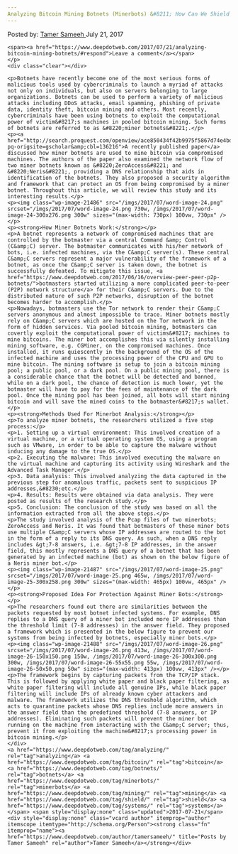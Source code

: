 ```yaml
---
Analyzing Bitcoin Mining Botnets (Minerbots) &#8211; How Can We Shield Our Systems Against Minerbots?
---
```

<article class="post-listing post-21476 post type-post status-publish format-standard has-post-thumbnail hentry  tag-analyzing tag-bitcoin tag-botnets tag-minerbots tag-mining tag-shield tag-systems">
    <div class="post-inner">
        <span>Posted by: <a href="https://www.deepdotweb.com/author/tamersameeh/" title="">Tamer Sameeh </a></span>
    <span>July 21, 2017</span>
    
    <span><a href="https://www.deepdotweb.com/2017/07/21/analyzing-bitcoin-mining-botnets/#respond">Leave a comment</a></span>
    </p>
    <div class="clear"></div>
    
    <p>Botnets have recently become one of the most serious forms of malicious tools used by cybercriminals to launch a myriad of attacks not only on individuals, but also on servers belonging to large organizations. Botnets can be used to perform a variety of malicious attacks including DDoS attacks, email spamming, phishing of private data, identity theft, bitcoin mining and others. Most recently, cybercriminals have been using botnets to exploit the computational power of victim&#8217;s machines in pooled bitcoin mining. Such forms of botnets are referred to as &#8220;miner botnets&#8221;.</p>
    <p><a href="http://search.proquest.com/openview/ace850434f42b9975f5867d74e4bdace/1?pq-origsite=gscholar&amp;cbl=136216">A recently published paper</a> discussed how miner botnets are used to mine bitcoin via compromised machines. The authors of the paper also examined the network flow of two miner botnets known as &#8220;ZeroAccess&#8221; and &#8220;Neris&#8221;, providing a DNS relationship that aids in identification of the botnets. They also proposed a security algorithm and framework that can protect an OS from being compromised by a miner botnet. Throughout this article, we will review this study and its interesting results.</p>
    <p><img class="wp-image-21486" src="/imgs/2017/07/word-image-24.png" srcset="/imgs/2017/07/word-image-24.png 730w, /imgs/2017/07/word-image-24-300x276.png 300w" sizes="(max-width: 730px) 100vw, 730px" /></p>
    <p><strong>How Miner Botnets Work:</strong></p>
    <p>A botnet represents a network of compromised machines that are controlled by the botmaster via a central Command &amp; Control (C&amp;C) server. The botmaster communicates with his/her network of bots, i.e. infected machines, via the C&amp;C server(s). These central C&amp;C servers represent a major vulnerability of the framework of a botnet, as once the C&amp;C server is taken down, the botnet is successfully defeated. To mitigate this issue, <a href="https://www.deepdotweb.com/2017/06/16/overview-peer-peer-p2p-botnets/">botmasters started utilizing a more complicated peer-to-peer (P2P) network structure</a> for their C&amp;C servers. Due to the distributed nature of such P2P networks, disruption of the botnet becomes harder to accomplish.</p>
    <p>Nowadays, botmasters use the Tor network to render their C&amp;C servers anonymous and almost impossible to trace. Miner botnets mostly rely on C&amp;C servers which are hosted on the Tor network in the form of hidden services. Via pooled bitcoin mining, botmasters can covertly exploit the computational power of victims&#8217; machines to mine bitcoins. The miner bot accomplishes this via silently installing mining software, e.g. CGMiner, on the compromised machines. Once installed, it runs quiescently in the background of the OS of the infected machine and uses the processing power of the CPU and GPU to mine bitcoin. The mining software is setup to join a bitcoin mining pool; a public pool, or a dark pool. On a public mining pool, there is a considerable chance that the botnet will be detected and banned, while on a dark pool, the chance of detection is much lower, yet the botmaster will have to pay for the fees of maintenance of the dark pool. Once the mining pool has been joined, all bots will start mining bitcoin and will save the mined coins to the botmaster&#8217;s wallet.</p>
    <p><strong>Methods Used For Minerbot Analysis:</strong></p>
    <p>To analyze miner botnets, the researchers utilized a five step process:</p>
    <p>1. Setting up a virtual environment: This involved creation of a virtual machine, or a virtual operating system OS, using a program such as VMware, in order to be able to capture the malware without inducing any damage to the true OS.</p>
    <p>2. Executing the malware: This involved executing the malware on the virtual machine and capturing its activity using Wireshark and the Advanced Task Manager.</p>
    <p>3. Data analysis: This involved analyzing the data captured in the previous step for anomalous traffic, packets sent to suspicious IP addresses,&#8230;etc.</p>
    <p>4. Results: Results were obtained via data analysis. They were posted as results of the research study.</p>
    <p>5. Conclusion: The conclusion of the study was based on all the information extracted from all the above steps.</p>
    <p>The study involved analysis of the Pcap files of two minerbots; ZeroAccess and Neris. It was found that botmasters of these miner bots use multiple C&amp;C servers whose IP addresses are routed to the bot in the form of a reply to its DNS query. As such, when a DNS reply includes &gt;7-8 answers, i.e. &gt;7-8 IP addresses, in the answer field, this mostly represents a DNS query of a botnet that has been generated by an infected machine (bot) as shown on the below figure of a Neris miner bot.</p>
    <p><img class="wp-image-21487" src="/imgs/2017/07/word-image-25.png" srcset="/imgs/2017/07/word-image-25.png 465w, /imgs/2017/07/word-image-25-300x258.png 300w" sizes="(max-width: 465px) 100vw, 465px" /></p>
    <p><strong>Proposed Idea For Protection Against Miner Bots:</strong></p>
    <p>The researchers found out there are similarities between the packets requested by most botnet infected systems. For example, DNS replies to a DNS query of a miner bot included more IP addresses than the threshold limit (7-8 addresses) in the answer field. They proposed a framework which is presented in the below figure to prevent our systems from being infected by botnets, especially miner bots.</p>
    <p><img class="wp-image-21488" src="/imgs/2017/07/word-image-26.png" srcset="/imgs/2017/07/word-image-26.png 413w, /imgs/2017/07/word-image-26-150x150.png 150w, /imgs/2017/07/word-image-26-300x300.png 300w, /imgs/2017/07/word-image-26-55x55.png 55w, /imgs/2017/07/word-image-26-50x50.png 50w" sizes="(max-width: 413px) 100vw, 413px" /></p>
    <p>The framework begins by capturing packets from the TCP/IP stack. This is followed by applying white paper and black paper filtering, as white paper filtering will include all genuine IPs, while black paper filtering will include IPs of already known cyber attackers and malware. The framework utilizes the DNS threshold algorithm, which acts to quarantine packets whose DNS replies include more answers in the answer field than the predefined threshold (7-8 answers, or IP addresses). Eliminating such packets will prevent the miner bot running on the machine from interacting with the C&amp;C server; thus, prevent it from exploiting the machine&#8217;s processing power in bitcoin mining.</p>
    </div>
    <a href="https://www.deepdotweb.com/tag/analyzing/" rel="tag">analyzing</a> <a href="https://www.deepdotweb.com/tag/bitcoin/" rel="tag">bitcoin</a> <a href="https://www.deepdotweb.com/tag/botnets/" rel="tag">botnets</a> <a href="https://www.deepdotweb.com/tag/minerbots/" rel="tag">minerbots</a> <a href="https://www.deepdotweb.com/tag/mining/" rel="tag">mining</a> <a href="https://www.deepdotweb.com/tag/shield/" rel="tag">shield</a> <a href="https://www.deepdotweb.com/tag/systems/" rel="tag">systems</a></span> <span style="display:none" class="updated">2017-07-21</span>
    <div style="display:none" class="vcard author" itemprop="author" itemscope itemtype="http://schema.org/Person"><strong class="fn" itemprop="name"><a href="https://www.deepdotweb.com/author/tamersameeh/" title="Posts by Tamer Sameeh" rel="author">Tamer Sameeh</a></strong></div>
    
